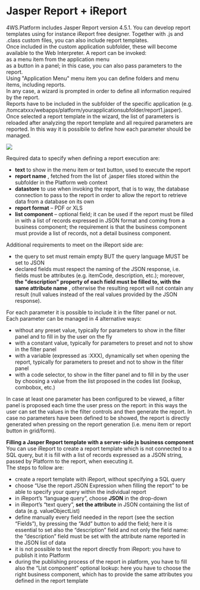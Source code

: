 # Jasper Report + iReport

4WS.Platform includes Jasper Report version 4.5.1. You can develop report templates using for instance iReport free designer. Together with .js and .class custom files, you can also include report templates.  
Once included in the custom application subfolder, these will become available to the Web Interpreter. A report can be invoked:  
as a menu item from the application menu  
as a button in a panel; in this case, you can also pass parameters to the report.  
Using "Application Menu" menu item you can define folders and menu items, including reports.  
In any case, a wizard is prompted in order to define all information required by the report.  
Reports have to be included in the subfolder of the specific application \(e.g. /tomcatxxx/webapps/platform/yourapplicationsubfolder/report1.jasper\).  
Once selected a report template in the wizard, the list of parameters is reloaded after analyzing the report template and all required parameters are reported. In this way it is possibile to define how each parameter should be managed.

![](http://4wsplatform.org/wp-content/uploads/2015/12/newReport-1024x522.jpg)

Required data to specify when defining a report execution are:

* **text**  to show in the menu item or text button, used to execute the report
* **report name** , fetched from the list of .jasper files stored within the subfolder in the Platform web context
* **datastore**  to use when invoking the report, that is to way, the database connection to pass to the report in order to allow the report to retrieve data from a database on its own
* **report format**  – PDF or XLS
* **list component**  – optional field; it can be used if the report must be filled in with a list of records expressed in JSON format and coming from a business component; the requirement is that the business component must provide a list of records, not a detail business component.

Additional requirements to meet on the iReport side are:

* the query to set must remain empty BUT the query language MUST be set to JSON
* declared fields must respect the naming of the JSON response, i.e. fields must be attributes \(e.g. itemCode, description, etc.\); moreover,  **the "description" property of each field must be filled to, with the same attribute name** , otherwise the resulting report will not contain any result \(null values instead of the real values provided by the JSON response\).

For each parameter it is possible to include it in the filter panel or not.  
Each parameter can be managed in 4 alternative ways:

* without any preset value, typically for parameters to show in the filter panel and to fill in by the user on the fly
* with a constant value, typically for parameters to preset and not to show in the filter panel
* with a variable \(expressed as :XXX\), dynamically set when opening the report, typically for parameters to preset and not to show in the filter panel
* with a code selector, to show in the filter panel and to fill in by the user by choosing a value from the list proposed in the codes list \(lookup, combobox, etc.\)

In case at least one parameter has been configured to be viewed, a filter panel is proposed each time the user press on the report: in this ways the user can set the values in the filter controls and then generate the report. In case no parameters have been defined to be showed, the report is directly generated when pressing on the report generation \(i.e. menu item or report button in grid/form\).

**Filling a Jasper Report template with a server-side js business component**  
You can use iReport to create a report template which is not connected to a SQL query, but it is fill with a list of records expressed as a JSON string, passed by Platform to the report, when executing it.  
The steps to follow are:

* create a report template with iReport, without specifying a SQL query
* choose “Use the report JSON Expression when filling the report” to be able to specify your query within the individual report
* in iReport’s “language query”, choose  **JSON**  in the drop-down
* in iReport’s “text query”,  **set the attribute**  in JSON containing the list of data \(e.g. valueObjectList\)
* define manually every field needed in the report \(see the section “Fields”\), by pressing the “Add” button to add the field; here it is essential to set also the “description” field and not only the field name: the “description” field must be set with the attribute name reported in the JSON list of data
* it is not possible to test the report directly from iReport: you have to publish it into Platform
* during the publishing process of the report in platform, you have to fill also the “List component” optional lookup: here you have to choose the right business component, which has to provide the same attributes you defined in the report template

